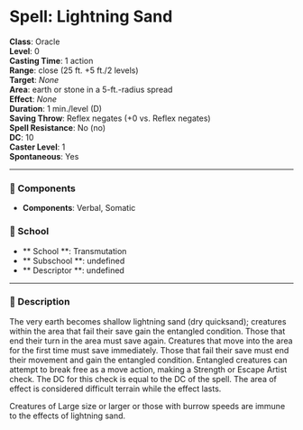 
# Spell: Lightning Sand
**Class**: Oracle  
**Level**: 0  
**Casting Time**: 1 action  
**Range**: close (25 ft. +5 ft./2 levels)  
**Target**: _None_  
**Area**: earth or stone in a 5-ft.-radius spread  
**Effect**: _None_  
**Duration**: 1 min./level (D)  
**Saving Throw**: Reflex negates (+0 vs. Reflex negates)  
**Spell Resistance**: No (no)  
**DC**: 10  
**Caster Level**: 1  
**Spontaneous**: Yes

---

### 🔮 Components
- **Components**: Verbal, Somatic

### 🏫 School
- ** School **: Transmutation
- ** Subschool **: undefined
- ** Descriptor **: undefined
---

### 📜 Description
The very earth becomes shallow lightning sand (dry quicksand); creatures within the area that fail their save gain the entangled condition. Those that end their turn in the area must save again. Creatures that move into the area for the first time must save immediately. Those that fail their save must end their movement and gain the entangled condition. Entangled creatures can attempt to break free as a move action, making a Strength or Escape Artist check. The DC for this check is equal to the DC of the spell. The area of effect is considered difficult terrain while the effect lasts. 

Creatures of Large size or larger or those with burrow speeds are immune to the effects of lightning sand.
